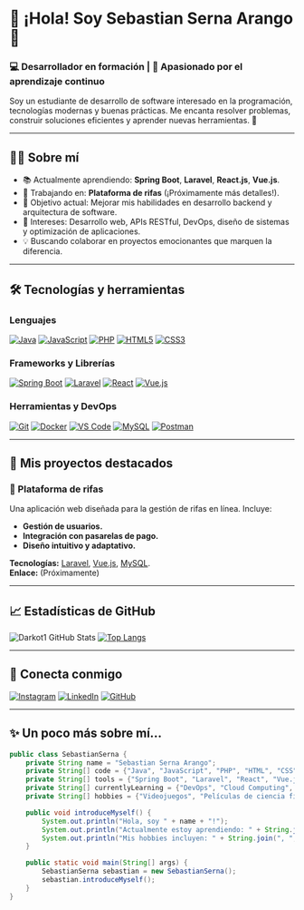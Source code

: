 # 👋 ¡Hola! Soy Sebastian Serna Arango 🚀

### 💻 Desarrollador en formación | 🌱 Apasionado por el aprendizaje continuo

Soy un estudiante de desarrollo de software interesado en la programación, tecnologías modernas y buenas prácticas. Me encanta resolver problemas, construir soluciones eficientes y aprender nuevas herramientas. 🚀

---

## 🧑‍💻 Sobre mí

- 📚 Actualmente aprendiendo: **Spring Boot**, **Laravel**, **React.js**, **Vue.js**.
- 🔭 Trabajando en: **Plataforma de rifas** (¡Próximamente más detalles!).
- 🌟 Objetivo actual: Mejorar mis habilidades en desarrollo backend y arquitectura de software.
- 🎯 Intereses: Desarrollo web, APIs RESTful, DevOps, diseño de sistemas y optimización de aplicaciones.
- 💡 Buscando colaborar en proyectos emocionantes que marquen la diferencia.

---

## 🛠️ Tecnologías y herramientas

### Lenguajes
[![Java](https://img.shields.io/badge/Java-%23ED8B00.svg?style=for-the-badge&logo=openjdk&logoColor=white)](https://www.java.com/)
[![JavaScript](https://img.shields.io/badge/JavaScript-%23F7DF1E.svg?style=for-the-badge&logo=javascript&logoColor=black)](https://developer.mozilla.org/en-US/docs/Web/JavaScript)
[![PHP](https://img.shields.io/badge/PHP-777BB4?style=for-the-badge&logo=php&logoColor=white)](https://www.php.net/)
[![HTML5](https://img.shields.io/badge/HTML5-%23E34F26.svg?style=for-the-badge&logo=html5&logoColor=white)](https://developer.mozilla.org/en-US/docs/Web/HTML)
[![CSS3](https://img.shields.io/badge/CSS3-%231572B6.svg?style=for-the-badge&logo=css3&logoColor=white)](https://developer.mozilla.org/en-US/docs/Web/CSS)

### Frameworks y Librerías
[![Spring Boot](https://img.shields.io/badge/Spring_Boot-6DB33F?style=for-the-badge&logo=spring-boot&logoColor=white)](https://spring.io/projects/spring-boot)
[![Laravel](https://img.shields.io/badge/Laravel-FF2D20?style=for-the-badge&logo=laravel&logoColor=white)](https://laravel.com/)
[![React](https://img.shields.io/badge/React-%2361DAFB.svg?style=for-the-badge&logo=react&logoColor=black)](https://reactjs.org/)
[![Vue.js](https://img.shields.io/badge/Vue.js-%234FC08D.svg?style=for-the-badge&logo=vue.js&logoColor=white)](https://vuejs.org/)

### Herramientas y DevOps
[![Git](https://img.shields.io/badge/Git-F05032?style=for-the-badge&logo=git&logoColor=white)](https://git-scm.com/)
[![Docker](https://img.shields.io/badge/Docker-2496ED?style=for-the-badge&logo=docker&logoColor=white)](https://www.docker.com/)
[![VS Code](https://img.shields.io/badge/VS_Code-007ACC?style=for-the-badge&logo=visual-studio-code&logoColor=white)](https://code.visualstudio.com/)
[![MySQL](https://img.shields.io/badge/MySQL-4479A1?style=for-the-badge&logo=mysql&logoColor=white)](https://www.mysql.com/)
[![Postman](https://img.shields.io/badge/Postman-FF6C37?style=for-the-badge&logo=postman&logoColor=white)](https://www.postman.com/)

---

## 🌟 Mis proyectos destacados

### 🚀 Plataforma de rifas
Una aplicación web diseñada para la gestión de rifas en línea. Incluye:
- **Gestión de usuarios.**
- **Integración con pasarelas de pago.**
- **Diseño intuitivo y adaptativo.**

**Tecnologías:** [Laravel](https://laravel.com/), [Vue.js](https://vuejs.org/), [MySQL](https://www.mysql.com/).  
**Enlace:** (Próximamente)

---

## 📈 Estadísticas de GitHub

![Darkot1 GitHub Stats](https://github-readme-stats.vercel.app/api?username=Darkot1&show_icons=true&theme=radical)
[![Top Langs](https://github-readme-stats.vercel.app/api/top-langs/?username=Darkot1&layout=compact&theme=radical)](https://github.com/anuraghazra/github-readme-stats)

---

## 🤝 Conecta conmigo

[![Instagram](https://img.shields.io/badge/Instagram-%23E4405F.svg?style=for-the-badge&logo=instagram&logoColor=white)](https://www.instagram.com/tu_usuario)
[![LinkedIn](https://img.shields.io/badge/LinkedIn-%230A66C2.svg?style=for-the-badge&logo=linkedin&logoColor=white)](https://www.linkedin.com/in/tu_usuario)
[![GitHub](https://img.shields.io/badge/GitHub-%23181717.svg?style=for-the-badge&logo=github&logoColor=white)](https://github.com/Darkot1)

---

## ✨ Un poco más sobre mí...

```java
public class SebastianSerna {
    private String name = "Sebastian Serna Arango";
    private String[] code = {"Java", "JavaScript", "PHP", "HTML", "CSS"};
    private String[] tools = {"Spring Boot", "Laravel", "React", "Vue.js", "Docker", "Git"};
    private String[] currentlyLearning = {"DevOps", "Cloud Computing", "Vue.js"};
    private String[] hobbies = {"Videojuegos", "Películas de ciencia ficción", "Caminar"};

    public void introduceMyself() {
        System.out.println("Hola, soy " + name + "!");
        System.out.println("Actualmente estoy aprendiendo: " + String.join(", ", currentlyLearning));
        System.out.println("Mis hobbies incluyen: " + String.join(", ", hobbies));
    }

    public static void main(String[] args) {
        SebastianSerna sebastian = new SebastianSerna();
        sebastian.introduceMyself();
    }
}

